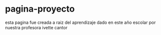 # pagina-proyecto
esta pagina fue creada a raiz del aprendizaje dado en este año escolar por nuestra profesora ivette cantor
